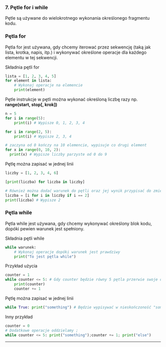 ### 7. Pętle for i while
Pętle są używane do wielokrotnego wykonania określonego fragmentu kodu. 

### Pętla for
Pętla for jest używana, gdy chcemy iterować przez sekwencję (taką jak lista, krotka, napis, itp.) i wykonywać określone operacje dla każdego elementu w tej sekwencji.

Składnia pętli for
```python
lista = [1, 2, 3, 4, 5]
for element in lista:
    # Wykonaj operacje na elemencie
    print(element)
```

Pętle instrukcje w pętli można wykonać określoną liczbę razy np. <br>
<b>range(start, stop[, krok])</b>
```python
n = 5
for i in range(5):
    print(i) # Wypisze 0, 1, 2, 3, 4
```

```python
for i in range(2, 5):
    print(i) # Wypisze 2, 3, 4
```

```python
# zaczyna od 0 kończy na 10 elemencie, wypisuje co drugi element
for x in range(0, 10, 2):
  print(x) # Wypisze liczby parzyste od 0 do 9
```

Pętlę można zapisać w jednej linii
```python
liczby = [1, 2, 3, 4, 6]

[print(liczba) for liczba in liczby]

# Również można dodać warunek do pętli oraz jej wynik przypisać do zmiennej
liczba = [i for i in liczby if i == 2]
print(liczba) # Wypisze 2
```

### Pętla while
Pętla while jest używana, gdy chcemy wykonywać określony blok kodu, dopóki pewien warunek jest spełniony. 

Składnia pętli while
```python
while warunek:
    # Wykonaj operacje dopóki warunek jest prawdziwy
    print("To jest pętla while")
```

Przykład użycia
```python
counter = 1
while counter <= 5: # Gdy counter będzie równy 5 pętla przerwie swoje działanie
    print(counter)
    counter += 1
```

Pętlę można zapisać w jednej linii

```python
while True: print("something") # Będzie wypisywać w nieskończoność "something"
```
Inny przykład
```python
counter = 0
# Dodatkowe operacje oddzielamy ;
while counter <= 5: print("something");counter += 1; print("else") 
```

<hr>